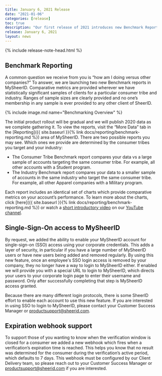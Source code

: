 ```yaml
---
title: January 6, 2021 Release
date: "2021-01-06"
categories: [release]
toc: true
description: "Our first release of 2021 introduces new Benchmark Reporting as well as a new way to authenticate to MySheerID."
release: January 6, 2021
layout: news
---
```


{% include release-note-head.html %}

## Benchmark Reporting
A common question we receive from you is “how am I doing versus other companies?” To answer, we are launching two new Benchmark reports in MySheerID. Comparative metrics are provided wherever we have statistically significant samples of clients for a particular consumer tribe and industry. Ranges of sample sizes are clearly provided and no one’s membership in any sample is ever provided to any other client of SheerID.

{% include image.md name="Benchmarking Overview" %}

The initial product rollout will be gradual and we will publish 2020 data as we complete gathering it. To view the reports, visit the “More Data” tab in the [Reporting]({{ site.baseurl }}{% link docs/reporting/benchmark-reporting.md %}) area of MySheerID. There are two possible reports you may see. Which ones we provide are determined by the consumer tribes you target and your industry:

- The Consumer Tribe Benchmark report compares your data vs a large sample of accounts targeting the same consumer tribe. For example, all other accounts with a Student program.
- The Industry Benchmark report compares your data to a smaller sample of accounts in the same industry who target the same consumer tribe. For example, all other Apparel companies with a Military program. 

Each report includes an identical set of charts which provide comparative metrics on your account’s performance. To learn more about the charts, click [here]({{ site.baseurl }}{% link docs/reporting/benchmark-reporting.md %}) or watch a [short introductory video](https://youtu.be/hMVszyye-hc) on our [YouTube channel](https://www.youtube.com/c/SheerIDIncVerify/videos).

## Single-Sign-On access to MySheerID
By request, we added the ability to enable your MySheerID account for single-sign-on (SSO) access using your corporate credentials. This adds a layer of security, in particular if you have a large number of MySheerID users or have new users being added and removed regularly. By using this new feature, once an employee's SSO login access is removed by your company, they no longer have a way to login to MySheerID either. If enabled we will provide you with a special URL to login to MySheerID, which directs your users to your corporate login page to enter their username and password. Only after successfully completing that step is MySheerID access granted.

Because there are many different login protocols, there is some SheerID effort to enable each account to use this new feature. If you are interested in using SSO to login to MySheerID, please contact your Customer Success Manager or [productsupport@sheerid.com](mailto:productsupport@sheerid.com).

## Expiration webhook support
To support those of you wanting to know when the verification window is closed for a consumer we added a new webhook which fires when a verification’s expiration time is reached. This helps you know that no result was determined for the consumer during the verification’s active period, which defaults to 7 days. This webhook must be configured by our Client Delivery team, so please reach out to your Customer Success Manager or [productsupport@sheerid.com](mailto:productsupport@sheerid.com) if you are interested.
